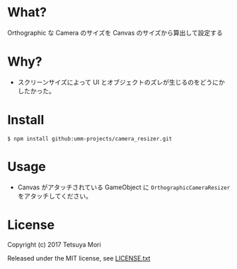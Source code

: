 # What?

Orthographic な Camera のサイズを Canvas のサイズから算出して設定する

# Why?

* スクリーンサイズによって UI とオブジェクトのズレが生じるのをどうにかしたかった。

# Install

```shell
$ npm install github:umm-projects/camera_resizer.git
```

# Usage

* Canvas がアタッチされている GameObject に `OrthographicCameraResizer` をアタッチしてください。

# License

Copyright (c) 2017 Tetsuya Mori

Released under the MIT license, see [LICENSE.txt](LICENSE.txt)

